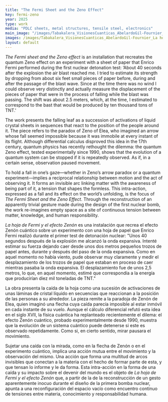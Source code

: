 ```yaml
---
title: "The Fermi Sheet and the Zeno Effect"
key: fermi-zeno
year: 2025
type: work
media: "PDLC sheets, metal structures, tensile steel, electronics"
main_image: "/images/Tabakalera_VisionesCuanticas_AbelardoGil-Fournier_La hojadeFermiyelefectoZenon_2.jpg"
images: /images/Tabakalera_VisionesCuanticas_AbelardoGil-Fournier_La hojadeFermiyelefectoZenon_1.jpg, /images/Tabakalera_VisionesCuanticas_AbelardoGil-Fournier_La hojadeFermiyelefectoZenon_3.jpg, /images/unct_a_1927627_f0001_oc.jpg, /images/hoja-fermi--detalle-hoja-transparente.jpg, /images/hoja-fermi--composicion-con-secuencia.jpg, /images/hoja-fermi--composicion-con-observador.jpg, /images/hoja-fermi--animacion.gif
layout: default
---
```







<div class="en">
<p>
<em>The Fermi sheet and the Zeno effect</em> is an installation that recreates the quantum Zeno effect on an experiment with a sheet of paper that Enrico Fermi performed during the first nuclear detonation test: ‘About 40 seconds after the explosion the air blast reached me. I tried to estimate its strength by dropping from about six feet small pieces of paper before, during and after the passage of the blast wave. Since at the time there was no wind I could observe very distinctly and actually measure the displacement of the pieces of paper that were in the process of falling while the blast was passing. The shift was about 2.5 meters, which, at the time, I estimated to correspond to the bast that would be produced by ten thousand tons of TNT.'
</p>
<p>
The work presents the falling leaf as a succession of activations of liquid crystal sheets in sequences that react to the position of the people around it. The piece refers to the paradox of Zeno of Elea, who imagined an arrow whose fall seemed impossible because it was immobile at every instant of its flight. Although differential calculus disproved this idea in the 17th century, quantum physics has recently rethought the dilemma: the quantum Zeno effect, tested experimentally since 1990, shows that the evolution of a quantum system can be stopped if it is repeatedly observed. As if, in a certain sense, observation paused movement.
</p>
<p>
To hold a fall in one’s gaze—whether in Zeno’s arrow paradox or a quantum experiment—implies a reciprocal relationship between motion and the act of observing it. It forms an invisible arc linking matter with the awareness of being part of it, a tension that shapes the formless. This intra-action, expressed as a fall and its effect on the world’s unfolding, is the focus of <em>The Fermi Sheet and the Zeno Effect</em>. Through the reconstruction of an apparently trivial gesture made during the design of the first nuclear bomb, the work re-imagines empty space as a site of continuous tension between matter, knowledge, and human responsibility.
</p>
</div>

<div class="es">
<p>
<em>La hoja de Fermi y el efecto Zenón</em> es una instalación que recrea el efecto Zenón cuántico sobre un experimento con una hoja de papel que Enrico Fermi realizó durante el primer test de detonación nuclear: "Unos 40 segundos después de la explosión me alcanzó la onda expansiva. Intenté estimar su fuerza dejando caer desde unos dos metros pequeños trozos de papel antes, durante y después del paso de la onda expansiva. Como en aquel momento no había viento, pude observar muy claramente y medir el desplazamiento de los trozos de papel que estaban en proceso de caer mientras pasaba la onda expansiva. El desplazamiento fue de unos 2,5 metros, lo que, en aquel momento, estimé que correspondía a la energía que producirían diez mil toneladas de TNT."
</p>
<p>
La obra presenta la caída de la hoja como una sucesión de activaciones de unas láminas de cristal líquido en secuencias que reaccionan a la posición de las personas a su alrededor. La pieza remite a la paradoja de Zenón de Elea, quien imaginó una flecha cuya caída parecía imposible al estar inmóvil en cada instante de su vuelo. Aunque el cálculo diferencial refutó esta idea en el siglo XVII, la física cuántica ha replanteado recientemente el dilema: el efecto Zenón cuántico, probado experimentalmente desde 1990, muestra que la evolución de un sistema cuántico puede detenerse si este es observado repetidamente. Como si, en cierto sentido, mirar pausara el movimiento.
</p>
<p>
Sujetar una caída con la mirada, como en la flecha de Zenón o en el experimento cuántico, implica una acción mutua entre el movimiento y la observación del mismo. Una acción que forma una multitud de arcos invisibles que conectan a la materia con el hecho de formar parte de esta, y que tensan lo informe y le da forma. Esta intra-acción en la forma de una caída y su impacto sobre el devenir del mundo es el objeto de <em>La hoja de Fermi y el efecto Zenón</em> que, a partir de la de la reconstrucción de un gesto aparentemente inocuo durante el diseño de la primera bomba nuclear, apunta a una reconfiguración del espacio vacío como encuentro continuo de tensiones entre materia, conocimiento y responsabilidad humana.
</p>
</div>